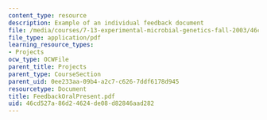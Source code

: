 ```yaml
---
content_type: resource
description: Example of an individual feedback document
file: /media/courses/7-13-experimental-microbial-genetics-fall-2003/46cd527a86d24624de08d82846aad282_FeedbackOralPresent.pdf
file_type: application/pdf
learning_resource_types:
- Projects
ocw_type: OCWFile
parent_title: Projects
parent_type: CourseSection
parent_uid: 0ee233aa-09b4-a2c7-c626-7ddf6178d945
resourcetype: Document
title: FeedbackOralPresent.pdf
uid: 46cd527a-86d2-4624-de08-d82846aad282
---
```

